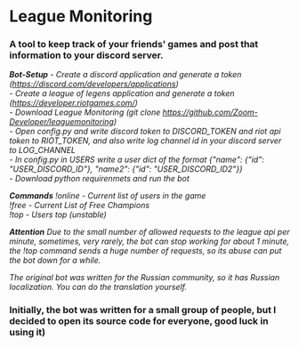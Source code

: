 <h1>League Monitoring</h1>
<h3>A tool to keep track of your friends' games and post that information to your discord server.</h3>

***Bot-Setup***
*-  Create a discord application and generate a token (https://discord.com/developers/applications)*<br>
*-  Create a league of legens application and generate a token (https://developer.riotgames.com/)*<br>
*-  Download League Monitoring (git clone https://github.com/Zoom-Developer/leaguemonitoring)*<br>
*-  Open config.py and write discord token to DISCORD_TOKEN and riot api token to RIOT_TOKEN, and also write log channel id in your discord server to LOG_CHANNEL*<br>
*-  In config.py in USERS write a user dict of the format {"name": {"id": "USER_DISCORD_ID"}, "name2": {"id": "USER_DISCORD_ID2"}}*<br>
*-  Download python requirenmets and run the bot*

***Commands***
*!online  -   Current list of users in the game*<br>
*!free  -   Current List of Free Champions*<br>
*!top  -   Users top (unstable)*<br>

***Attention***
*Due to the small number of allowed requests to the league api per minute, sometimes, very rarely, the bot can stop working for about 1 minute, the !top command sends a huge number of requests, so its abuse can put the bot down for a while.*<br>

*The original bot was written for the Russian community, so it has Russian localization. You can do the translation yourself.*<br>

<h3>Initially, the bot was written for a small group of people, but I decided to open its source code for everyone, good luck in using it)</h3>
